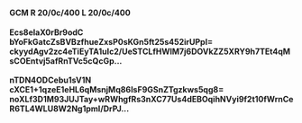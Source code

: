 #### GCM R 20/0c/400 L 20/0c/400
**Ecs8elaX0rBr9odC**<br/>**bYoFkGatcZsBVBzfhueZxsP0sKGn5ft25s452irUPpI=**<br/>**ckyydAgv2zc4eTiEyTA1uIc2/UeSTCLfHWlM7j6DOVkZZ5XRY9h7TEt4qMsCOEntvj5afRnTVc5cQcGp...**<br/><br/>
**nTDN4ODCebu1sV1N**<br/>**cXCE1+1qzeE1eHL6qMsnjMq86IsF9GSnZTgzkws5qg8=**<br/>**noXLf3D1M93JUJTay+wRWhgfRs3nXC77Us4dEBOqihNVyi9f2t10fWrnCeR6TL4WLU8W2Ng1pmI/DrPJ...**